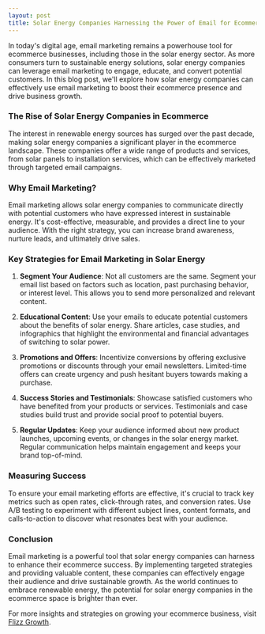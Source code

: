 ```yaml
---
layout: post
title: Solar Energy Companies Harnessing the Power of Email for Ecommerce Success
---
```



In today's digital age, email marketing remains a powerhouse tool for ecommerce businesses, including those in the solar energy sector. As more consumers turn to sustainable energy solutions, solar energy companies can leverage email marketing to engage, educate, and convert potential customers. In this blog post, we'll explore how solar energy companies can effectively use email marketing to boost their ecommerce presence and drive business growth.

### The Rise of Solar Energy Companies in Ecommerce

The interest in renewable energy sources has surged over the past decade, making solar energy companies a significant player in the ecommerce landscape. These companies offer a wide range of products and services, from solar panels to installation services, which can be effectively marketed through targeted email campaigns.

### Why Email Marketing?

Email marketing allows solar energy companies to communicate directly with potential customers who have expressed interest in sustainable energy. It's cost-effective, measurable, and provides a direct line to your audience. With the right strategy, you can increase brand awareness, nurture leads, and ultimately drive sales.

### Key Strategies for Email Marketing in Solar Energy

1. **Segment Your Audience**: Not all customers are the same. Segment your email list based on factors such as location, past purchasing behavior, or interest level. This allows you to send more personalized and relevant content.

2. **Educational Content**: Use your emails to educate potential customers about the benefits of solar energy. Share articles, case studies, and infographics that highlight the environmental and financial advantages of switching to solar power.

3. **Promotions and Offers**: Incentivize conversions by offering exclusive promotions or discounts through your email newsletters. Limited-time offers can create urgency and push hesitant buyers towards making a purchase.

4. **Success Stories and Testimonials**: Showcase satisfied customers who have benefited from your products or services. Testimonials and case studies build trust and provide social proof to potential buyers.

5. **Regular Updates**: Keep your audience informed about new product launches, upcoming events, or changes in the solar energy market. Regular communication helps maintain engagement and keeps your brand top-of-mind.

### Measuring Success

To ensure your email marketing efforts are effective, it's crucial to track key metrics such as open rates, click-through rates, and conversion rates. Use A/B testing to experiment with different subject lines, content formats, and calls-to-action to discover what resonates best with your audience.

### Conclusion

Email marketing is a powerful tool that solar energy companies can harness to enhance their ecommerce success. By implementing targeted strategies and providing valuable content, these companies can effectively engage their audience and drive sustainable growth. As the world continues to embrace renewable energy, the potential for solar energy companies in the ecommerce space is brighter than ever.

For more insights and strategies on growing your ecommerce business, visit [Flizz Growth](https://flizzgrowth.com).